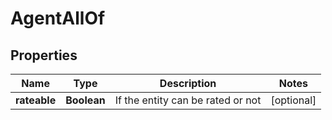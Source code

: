 

# AgentAllOf


## Properties

| Name | Type | Description | Notes |
|------------ | ------------- | ------------- | -------------|
|**rateable** | **Boolean** | If the entity can be rated or not |  [optional] |



